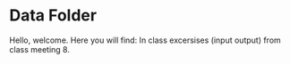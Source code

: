 # Data Folder

Hello, welcome. 
Here you will find: 
In class excersises (input output) from class meeting 8. 
